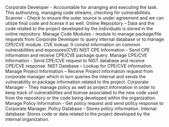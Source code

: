 Corporate Developer - Accountable for arranging and executing the task. This authorizing, managing code streams, checking for vulnerabilities.
Scanner - Check to ensure the outer source is under agreement and we can utilize final code and license it as well.
Online Repository – Data and the code related to the project developed by the individuals is stored in the online repository.
Manage Code Modules - module to manage package/file requests from Corporate Developer to query internal database or to manage CPE/CVE module.
CVE lookup: It consist information on common vulnerabilities and exposures(CVE)
NIST CPE Information - Send CPE information and receive CPE/CVE package query.
Manage CPE/CVE Information - Send CPE/CVE request to NIST database and receive CPE/CVE response.
NIST Database – Lookup for CPE/CVE information.
Manage Project Information – Receive Project information request from corporate manager which in turn queries the internal and sends the vulnerability or package information related to the project.
Corporate Manager -  They manage policy as well as project information in order to keep track of vulnerabilities and license associated to the new code used from the repository or the code being developed within the organization.
Manage Policy Information - Get policy request and send policy response to Corporate Manager.
Policy Database - Stores policy information.
Internal database: Stores code or data related to the project developed by the internal organization.

